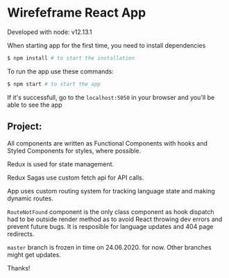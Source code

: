 # Wirefeframe React App

Developed with node: v12.13.1

When starting app for the first time, you need to install dependencies

```bash
$ npm install # to start the installation
```

To run the app use these commands:

```bash
$ npm start # to start the app
```

If it's successfull, go to the `localhost:5050` in your browser and you'll be able to see the app


## Project:

All components are written as Functional Components with hooks and Styled Components for styles, where possible.

Redux is used for state management.

Redux Sagas use custom fetch api for API calls.

App uses custom routing system for tracking language state and making dynamic routes.

`RouteNotFound` component is the only class component as hook dispatch had to be outside render method as to avoid React throwing dev errors and prevent future bugs. It is resposible for language updates and 404 page redirects.

`master` branch is frozen in time on 24.06.2020. for now. Other branches might get updates.

Thanks!
